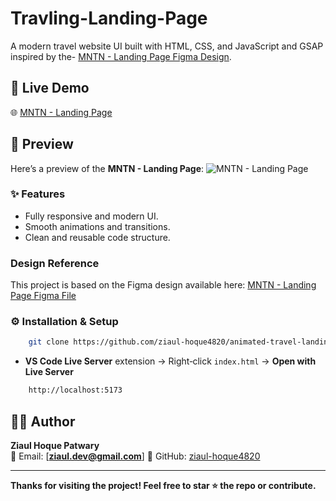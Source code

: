 # Travling-Landing-Page 
A modern travel website UI built with HTML, CSS, and JavaScript and GSAP inspired by the-
[MNTN - Landing Page Figma Design](https://www.figma.com/community/file/788675347108478517).

## 🔗 Live Demo

🌐 [MNTN - Landing Page]()

## 📸 Preview

Here’s a preview of the **MNTN - Landing Page**:
![MNTN - Landing Page](./assets/image/MNTN.png)


### ✨ Features
- Fully responsive and modern UI.
- Smooth animations and transitions.
- Clean and reusable code structure.

### Design Reference

This project is based on the Figma design available here:
[MNTN - Landing Page Figma File](https://www.figma.com/community/file/788675347108478517)

### ⚙️ Installation & Setup
```bash
    git clone https://github.com/ziaul-hoque4820/animated-travel-landing-page.git
```
* **VS Code Live Server** extension → Right‑click `index.html` → **Open with Live Server**
```bash
    http://localhost:5173
```


## 👨‍💻 Author

**Ziaul Hoque Patwary**  
📧 Email: [**ziaul.dev@gmail.com**] 
🔗 GitHub: [ziaul-hoque4820](https://github.com/ziaul-hoque4820)

---

**Thanks for visiting the project! Feel free to star ⭐ the repo or contribute.**
